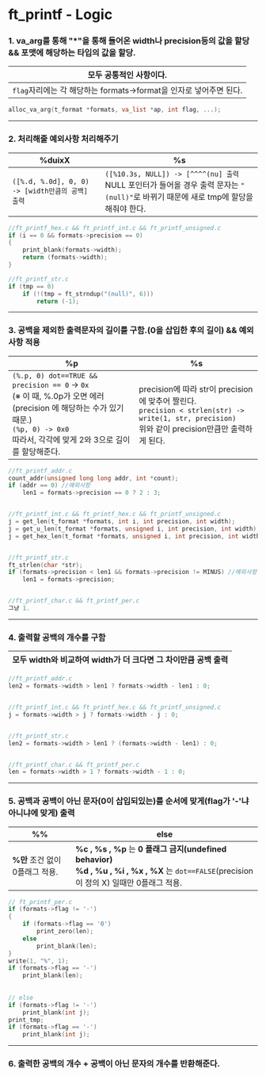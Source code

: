 # ft_printf - Logic

### 1. va_arg를 통해 "*"을 통해 들어온 width나 precision등의 값을 할당 && 포맷에 해당하는 타입의 값을 할당.
|**모두 공통적인 사항이다.**|
|--|
|`flag`자리에는 각 해당하는 formats->format을 인자로 넣어주면 된다.|
```c
alloc_va_arg(t_format *formats, va_list *ap, int flag, ...);
```
---
### 2. 처리해줄 예외사항 처리해주기
|%duixX|%s|
|--|--|
|`([%.d, %.0d], 0, 0) -> [width만큼의 공백] 출력` |`([%10.3s, NULL]) -> [^^^^(nu] 출력`<br>NULL 포인터가 들어올 경우 출력 문자는 `"(null)"`로 바뀌기 때문에 새로 tmp에 할당을 해줘야 한다.|
```c
//ft_printf_hex.c && ft_printf_int.c && ft_printf_unsigned.c 
if (i == 0 && formats->precision == 0)
{
    print_blank(formats->width);
    return (formats->width);
}

//ft_printf_str.c
if (tmp == 0)
    if (!(tmp = ft_strndup("(null)", 6)))
        return (-1);
```
---
### 3. 공백을 제외한 출력문자의 길이를 구함.(0을 삽입한 후의 길이) && 예외사항 적용
|%p|%s|
|--|--|
|`(%.p, 0) dot==TRUE && precision == 0` -> `0x`<br>(※ 이 때, %.0p가 오면 에러(precision 에 해당하는 수가 있기 때문.)<br>`(%p, 0) -> 0x0`<br> 따라서, 각각에 맞게 2와 3으로 길이를 할당해준다.|precision에 따라 str이 precision에 맞추어 짤린다.<br> `precision < strlen(str) -> write(1, str, precision)`<br> 위와 같이 precision만큼만 출력하게 된다.|
```c
//ft_printf_addr.c
count_addr(unsigned long long addr, int *count);
if (addr == 0) //예외사항
    len1 = formats->precision == 0 ? 2 : 3; 


//ft_printf_int.c && ft_printf_hex.c && ft_printf_unsigned.c
j = get_len(t_format *formats, int i, int precision, int width);
j = get_u_len(t_format *formats, unsigned i, int precision, int width);
j = get_hex_len(t_format *formats, unsigned i, int precision, int width);


//ft_printf_str.c
ft_strlen(char *str);
if (formats->precision < len1 && formats->precision != MINUS) //예외사항
    len1 = formats->precision;


//ft_printf_char.c && ft_printf_per.c
그냥 1.
```
---
### 4. 출력할 공백의 개수를 구함
|모두 width와 비교하여 width가 더 크다면 그 차이만큼 공백 출력|
|--|
```c
//ft_printf_addr.c
len2 = formats->width > len1 ? formats->width - len1 : 0;


//ft_printf_int.c && ft_printf_hex.c && ft_printf_unsigned.c
j = formats->width > j ? formats->width - j : 0;


//ft_printf_str.c
len2 = formats->width > len1 ? (formats->width - len1) : 0;


//ft_printf_char.c && ft_printf_per.c
len = formats->width > 1 ? formats->width - 1 : 0;
```
---
### 5. 공백과 공백이 아닌 문자(0이 삽입되있는)를 순서에 맞게(flag가 '-'냐 아니냐에 맞게) 출력
|%%|else|
|--|--|
|**%만** 조건 없이 0플래그 적용.| **%c , %s , %p** 는 **0 플래그 금지(undefined behavior)**<br>**%d , %u , %i , %x , %X** 는 `dot==FALSE`(precision이 정의 X) 일때만 0플래그 적용.|
```c
// ft_printf_per.c
if (formats->flag != '-')
{
    if (formats->flag == '0')
        print_zero(len);
    else
        print_blank(len);
}
write(1, "%", 1);
if (formats->flag == '-')
    print_blank(len);
    
    
// else
if (formats->flag != '-')
    print_blank(int j);
print_tmp;
if (formats->flag == '-')
    print_blank(int j);
```
---
### 6. 출력한 공백의 개수 + 공백이 아닌 문자의 개수를 반환해준다.
